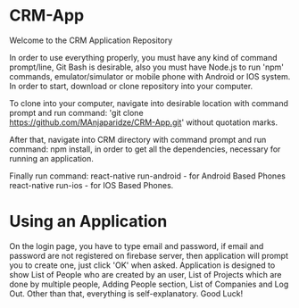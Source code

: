 # CRM-App
Welcome to the CRM Application Repository

In order to use everything properly, you must have any kind of command prompt/line, Git Bash is desirable, also you must have Node.js to run 'npm' commands, emulator/simulator or mobile phone with Android or IOS system. In order to start, download or clone repository into your computer.

To clone into your computer, navigate into desirable location with command prompt and 
run command: 'git clone https://github.com/MAnjaparidze/CRM-App.git' without quotation marks.

After that, navigate into CRM directory with command prompt and run command: npm install, in order to get all the dependencies, necessary for running an application.

Finally run command: react-native run-android - for Android Based Phones 
                     react-native run-ios - for IOS Based Phones.

# Using an Application

On the login page, you have to type email and password, if email and password are not registered on firebase server, then application will prompt you to create one, just click 'OK' when asked. Application is designed to show List of People who are created by an user, List of Projects which are done by multiple people, Adding People section, List of Companies and Log Out. Other than that, everything is self-explanatory. Good Luck!
